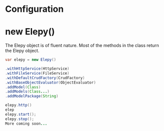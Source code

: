 # Configuration

# new Elepy()

The Elepy object is of fluent nature. Most of the methods in the class return the Elepy object.



``` java
var elepy = new Elepy()

.withHttpService(HttpService)
.withFileService(FileService)
.withDefaultCrudFactory(CrudFactory)
.withBaseObjectEvaluator(ObjectEvaluator)
.addModel(Class)
.addModels(Class...)
.addModelPackage(String)

elepy.http()
elep
elepy.start();
elepy.stop();
More coming soon...
```